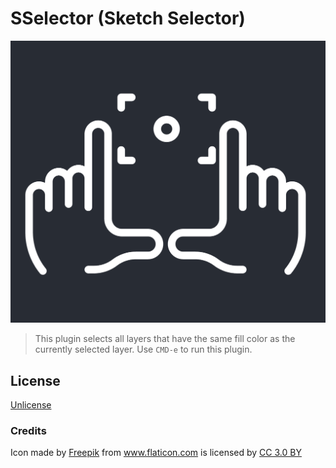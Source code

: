 # SSelector (Sketch Selector)

![Sketch Selector](hands.png)


> This plugin selects all layers that have the same fill color as the currently selected layer.
Use `CMD-e` to run this plugin.

## License

[Unlicense](http://unlicense.org/)

### Credits

<div>Icon made by <a href="http://www.freepik.com" title="Freepik">Freepik</a> from <a href="http://www.flaticon.com" title="Flaticon">www.flaticon.com</a> is licensed by <a href="http://creativecommons.org/licenses/by/3.0/" title="Creative Commons BY 3.0" target="_blank">CC 3.0 BY</a></div>
